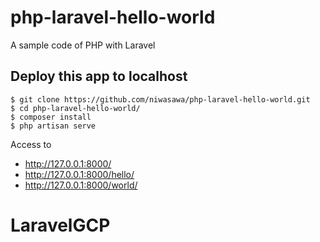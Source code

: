 # php-laravel-hello-world
A sample code of PHP with Laravel

## Deploy this app to localhost

```
$ git clone https://github.com/niwasawa/php-laravel-hello-world.git
$ cd php-laravel-hello-world/
$ composer install
$ php artisan serve
```

Access to

- http://127.0.0.1:8000/
- http://127.0.0.1:8000/hello/
- http://127.0.0.1:8000/world/

# LaravelGCP

